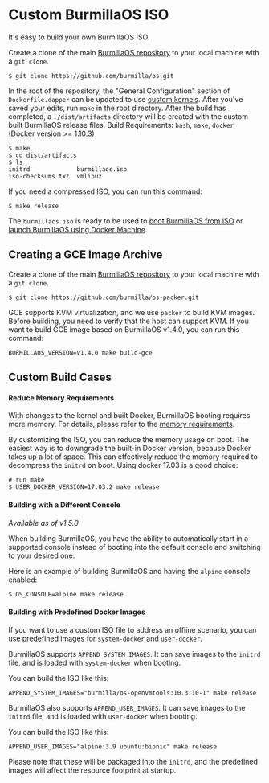 # Custom BurmillaOS ISO

It's easy to build your own BurmillaOS ISO.

Create a clone of the main [BurmillaOS repository](https://github.com/burmilla/os) to your local machine with a `git clone`.

```
$ git clone https://github.com/burmilla/os.git
```

In the root of the repository, the "General Configuration" section of `Dockerfile.dapper` can be updated to use [custom kernels](/installation/custom-builds/custom-kernels). 
After you've saved your edits, run `make` in the root directory. After the build has completed, a `./dist/artifacts` directory will be created with the custom built BurmillaOS release files. 
Build Requirements: `bash`, `make`, `docker` (Docker version >= 1.10.3)

```
$ make
$ cd dist/artifacts
$ ls
initrd             burmillaos.iso
iso-checksums.txt  vmlinuz
```

If you need a compressed ISO, you can run this command:

```
$ make release
```

The `burmillaos.iso` is ready to be used to [boot BurmillaOS from ISO](/installation/workstation//boot-from-iso/) or [launch BurmillaOS using Docker Machine](/installation/workstation//docker-machine).

## Creating a GCE Image Archive

Create a clone of the main [BurmillaOS repository](https://github.com/burmilla/os) to your local machine with a `git clone`.

```
$ git clone https://github.com/burmilla/os-packer.git
```

GCE supports KVM virtualization, and we use `packer` to build KVM images. Before building, you need to verify that the host can support KVM. 
If you want to build GCE image based on BurmillaOS v1.4.0, you can run this command:

```
BURMILLAOS_VERSION=v1.4.0 make build-gce
```

## Custom Build Cases

#### Reduce Memory Requirements

With changes to the kernel and built Docker, BurmillaOS booting requires more memory. For details, please refer to the [memory requirements](#hardware-requirements).

By customizing the ISO, you can reduce the memory usage on boot. The easiest way is to downgrade the built-in Docker version, because Docker takes up a lot of space. 
This can effectively reduce the memory required to decompress the `initrd` on boot. Using docker 17.03 is a good choice:

```
# run make
$ USER_DOCKER_VERSION=17.03.2 make release
```

#### Building with a Different Console

_Available as of v1.5.0_

When building BurmillaOS, you have the ability to automatically start in a supported console instead of booting into the default console and switching to your desired one. 

Here is an example of building BurmillaOS and having the `alpine` console enabled: 

```
$ OS_CONSOLE=alpine make release
```

#### Building with Predefined Docker Images

If you want to use a custom ISO file to address an offline scenario, you can use predefined images for `system-docker` and `user-docker`.

BurmillaOS supports `APPEND_SYSTEM_IMAGES`. It can save images to the `initrd` file, and is loaded with `system-docker` when booting.

You can build the ISO like this:

```
APPEND_SYSTEM_IMAGES="burmilla/os-openvmtools:10.3.10-1" make release
```

BurmillaOS also supports `APPEND_USER_IMAGES`. It can save images to the `initrd` file, and is loaded with `user-docker` when booting.

You can build the ISO like this:

```
APPEND_USER_IMAGES="alpine:3.9 ubuntu:bionic" make release
```

Please note that these will be packaged into the `initrd`, and the predefined images will affect the resource footprint at startup.
